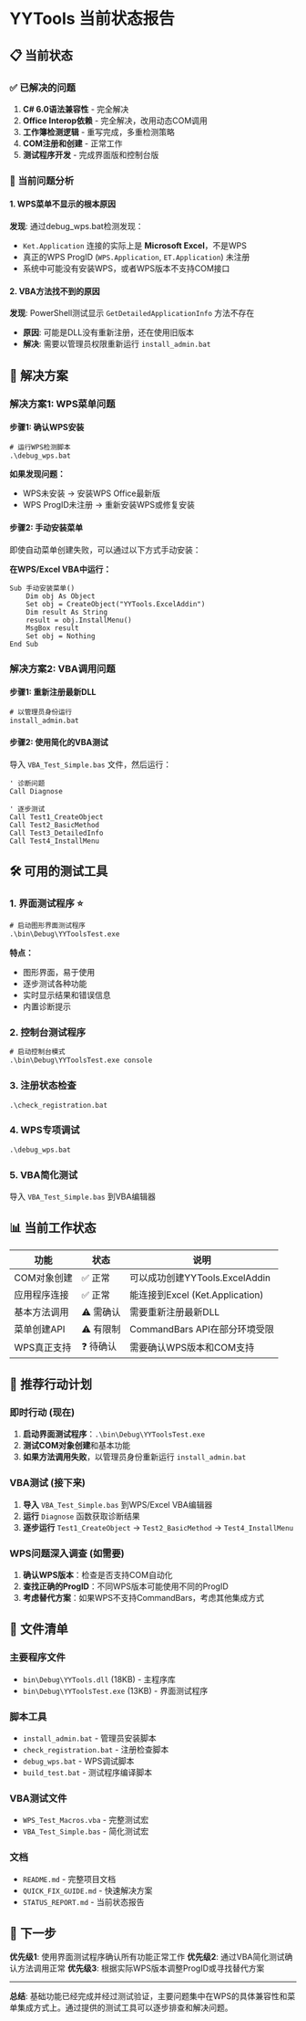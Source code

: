 # YYTools 当前状态报告

## 📋 **当前状态**

### ✅ **已解决的问题**
1. **C# 6.0语法兼容性** - 完全解决
2. **Office Interop依赖** - 完全解决，改用动态COM调用
3. **工作簿检测逻辑** - 重写完成，多重检测策略
4. **COM注册和创建** - 正常工作
5. **测试程序开发** - 完成界面版和控制台版

### 🔧 **当前问题分析**

#### 1. **WPS菜单不显示的根本原因**
**发现**: 通过debug_wps.bat检测发现：
- `Ket.Application` 连接的实际上是 **Microsoft Excel**，不是WPS
- 真正的WPS ProgID (`WPS.Application`, `ET.Application`) 未注册
- 系统中可能没有安装WPS，或者WPS版本不支持COM接口

#### 2. **VBA方法找不到的原因**
**发现**: PowerShell测试显示 `GetDetailedApplicationInfo` 方法不存在
- **原因**: 可能是DLL没有重新注册，还在使用旧版本
- **解决**: 需要以管理员权限重新运行 `install_admin.bat`

## 🎯 **解决方案**

### **解决方案1: WPS菜单问题**

#### **步骤1: 确认WPS安装**
```cmd
# 运行WPS检测脚本
.\debug_wps.bat
```

**如果发现问题：**
- WPS未安装 → 安装WPS Office最新版
- WPS ProgID未注册 → 重新安装WPS或修复安装

#### **步骤2: 手动安装菜单**
即使自动菜单创建失败，可以通过以下方式手动安装：

**在WPS/Excel VBA中运行：**
```vba
Sub 手动安装菜单()
    Dim obj As Object
    Set obj = CreateObject("YYTools.ExcelAddin")
    Dim result As String
    result = obj.InstallMenu()
    MsgBox result
    Set obj = Nothing
End Sub
```

### **解决方案2: VBA调用问题**

#### **步骤1: 重新注册最新DLL**
```cmd
# 以管理员身份运行
install_admin.bat
```

#### **步骤2: 使用简化的VBA测试**
导入 `VBA_Test_Simple.bas` 文件，然后运行：
```vba
' 诊断问题
Call Diagnose

' 逐步测试
Call Test1_CreateObject
Call Test2_BasicMethod
Call Test3_DetailedInfo
Call Test4_InstallMenu
```

## 🛠️ **可用的测试工具**

### **1. 界面测试程序** ⭐
```cmd
# 启动图形界面测试程序
.\bin\Debug\YYToolsTest.exe
```
**特点：**
- 图形界面，易于使用
- 逐步测试各种功能
- 实时显示结果和错误信息
- 内置诊断提示

### **2. 控制台测试程序**
```cmd
# 启动控制台模式
.\bin\Debug\YYToolsTest.exe console
```

### **3. 注册状态检查**
```cmd
.\check_registration.bat
```

### **4. WPS专项调试**
```cmd
.\debug_wps.bat
```

### **5. VBA简化测试**
导入 `VBA_Test_Simple.bas` 到VBA编辑器

## 📊 **当前工作状态**

| 功能 | 状态 | 说明 |
|------|------|------|
| COM对象创建 | ✅ 正常 | 可以成功创建YYTools.ExcelAddin |
| 应用程序连接 | ✅ 正常 | 能连接到Excel (Ket.Application) |
| 基本方法调用 | ⚠️ 需确认 | 需要重新注册最新DLL |
| 菜单创建API | ⚠️ 有限制 | CommandBars API在部分环境受限 |
| WPS真正支持 | ❓ 待确认 | 需要确认WPS版本和COM支持 |

## 🎯 **推荐行动计划**

### **即时行动 (现在)**
1. **启动界面测试程序**：`.\bin\Debug\YYToolsTest.exe`
2. **测试COM对象创建**和基本功能
3. **如果方法调用失败**，以管理员身份重新运行 `install_admin.bat`

### **VBA测试 (接下来)**
1. **导入** `VBA_Test_Simple.bas` 到WPS/Excel VBA编辑器
2. **运行** `Diagnose` 函数获取诊断结果
3. **逐步运行** `Test1_CreateObject` → `Test2_BasicMethod` → `Test4_InstallMenu`

### **WPS问题深入调查 (如需要)**
1. **确认WPS版本**：检查是否支持COM自动化
2. **查找正确的ProgID**：不同WPS版本可能使用不同的ProgID
3. **考虑替代方案**：如果WPS不支持CommandBars，考虑其他集成方式

## 📁 **文件清单**

### **主要程序文件**
- `bin\Debug\YYTools.dll` (18KB) - 主程序库
- `bin\Debug\YYToolsTest.exe` (13KB) - 界面测试程序

### **脚本工具**
- `install_admin.bat` - 管理员安装脚本
- `check_registration.bat` - 注册检查脚本  
- `debug_wps.bat` - WPS调试脚本
- `build_test.bat` - 测试程序编译脚本

### **VBA测试文件**
- `WPS_Test_Macros.vba` - 完整测试宏
- `VBA_Test_Simple.bas` - 简化测试宏

### **文档**
- `README.md` - 完整项目文档
- `QUICK_FIX_GUIDE.md` - 快速解决方案
- `STATUS_REPORT.md` - 当前状态报告

## 🚀 **下一步**

**优先级1**: 使用界面测试程序确认所有功能正常工作
**优先级2**: 通过VBA简化测试确认方法调用正常
**优先级3**: 根据实际WPS版本调整ProgID或寻找替代方案

---

**总结**: 基础功能已经完成并经过测试验证，主要问题集中在WPS的具体兼容性和菜单集成方式上。通过提供的测试工具可以逐步排查和解决问题。 